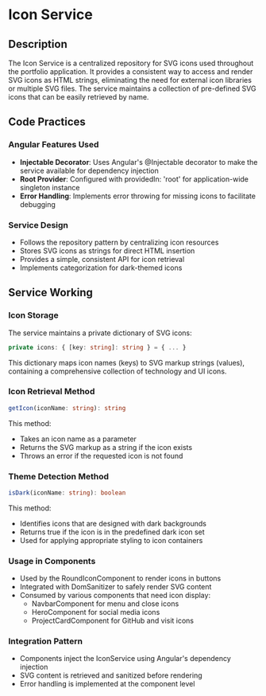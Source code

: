 # Icon Service

## Description
The Icon Service is a centralized repository for SVG icons used throughout the portfolio application. It provides a consistent way to access and render SVG icons as HTML strings, eliminating the need for external icon libraries or multiple SVG files. The service maintains a collection of pre-defined SVG icons that can be easily retrieved by name.

## Code Practices

### Angular Features Used
- **Injectable Decorator**: Uses Angular's @Injectable decorator to make the service available for dependency injection
- **Root Provider**: Configured with providedIn: 'root' for application-wide singleton instance
- **Error Handling**: Implements error throwing for missing icons to facilitate debugging

### Service Design
- Follows the repository pattern by centralizing icon resources
- Stores SVG icons as strings for direct HTML insertion
- Provides a simple, consistent API for icon retrieval
- Implements categorization for dark-themed icons

## Service Working

### Icon Storage
The service maintains a private dictionary of SVG icons:
```typescript
private icons: { [key: string]: string } = { ... }
```
This dictionary maps icon names (keys) to SVG markup strings (values), containing a comprehensive collection of technology and UI icons.

### Icon Retrieval Method
```typescript
getIcon(iconName: string): string
```
This method:
- Takes an icon name as a parameter
- Returns the SVG markup as a string if the icon exists
- Throws an error if the requested icon is not found

### Theme Detection Method
```typescript
isDark(iconName: string): boolean
```
This method:
- Identifies icons that are designed with dark backgrounds
- Returns true if the icon is in the predefined dark icon set
- Used for applying appropriate styling to icon containers

### Usage in Components
- Used by the RoundIconComponent to render icons in buttons
- Integrated with DomSanitizer to safely render SVG content
- Consumed by various components that need icon display:
  - NavbarComponent for menu and close icons
  - HeroComponent for social media icons
  - ProjectCardComponent for GitHub and visit icons

### Integration Pattern
- Components inject the IconService using Angular's dependency injection
- SVG content is retrieved and sanitized before rendering
- Error handling is implemented at the component level
